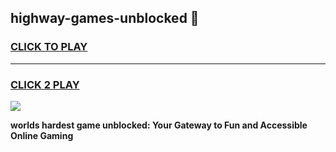 
## highway-games-unblocked 👋
<h3>
<a href="https://premium.freeplayer.one?title=highway-games-unblocked&ref=14F">CLICK TO PLAY</a></h3>
<hr>

<h3>
<a href="https://premium.freeplayer.one?title=highway-games-unblocked&ref=14F">CLICK 2 PLAY</a>
  
</h3>

<a href="https://premium.freeplayer.one?title=highway-games-unblocked&ref=12F/"><img src="https://clearcache.store/games.png"></a>


**worlds hardest game unblocked: Your Gateway to Fun and Accessible Online Gaming**
